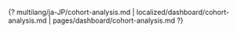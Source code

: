 {? multilang/ja-JP/cohort-analysis.md | localized/dashboard/cohort-analysis.md | pages/dashboard/cohort-analysis.md ?}
